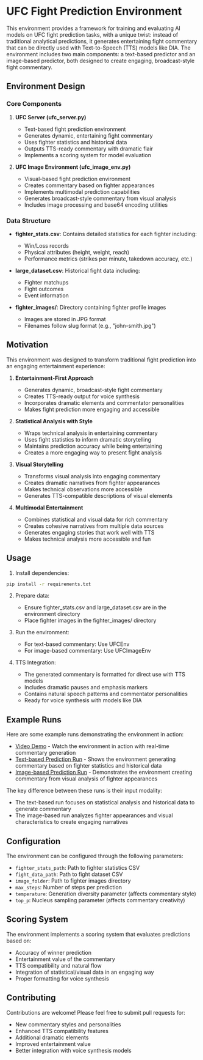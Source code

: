# UFC Fight Prediction Environment

This environment provides a framework for training and evaluating AI models on UFC fight prediction tasks, with a unique twist: instead of traditional analytical predictions, it generates entertaining fight commentary that can be directly used with Text-to-Speech (TTS) models like DIA. The environment includes two main components: a text-based predictor and an image-based predictor, both designed to create engaging, broadcast-style fight commentary.

## Environment Design

### Core Components

1. **UFC Server (ufc_server.py)**
   - Text-based fight prediction environment
   - Generates dynamic, entertaining fight commentary
   - Uses fighter statistics and historical data
   - Outputs TTS-ready commentary with dramatic flair
   - Implements a scoring system for model evaluation

2. **UFC Image Environment (ufc_image_env.py)**
   - Visual-based fight prediction environment
   - Creates commentary based on fighter appearances
   - Implements multimodal prediction capabilities
   - Generates broadcast-style commentary from visual analysis
   - Includes image processing and base64 encoding utilities

### Data Structure

- **fighter_stats.csv**: Contains detailed statistics for each fighter including:
  - Win/Loss records
  - Physical attributes (height, weight, reach)
  - Performance metrics (strikes per minute, takedown accuracy, etc.)

- **large_dataset.csv**: Historical fight data including:
  - Fighter matchups
  - Fight outcomes
  - Event information

- **fighter_images/**: Directory containing fighter profile images
  - Images are stored in JPG format
  - Filenames follow slug format (e.g., "john-smith.jpg")

## Motivation

This environment was designed to transform traditional fight prediction into an engaging entertainment experience:

1. **Entertainment-First Approach**
   - Generates dynamic, broadcast-style fight commentary
   - Creates TTS-ready output for voice synthesis
   - Incorporates dramatic elements and commentator personalities
   - Makes fight prediction more engaging and accessible

2. **Statistical Analysis with Style**
   - Wraps technical analysis in entertaining commentary
   - Uses fight statistics to inform dramatic storytelling
   - Maintains prediction accuracy while being entertaining
   - Creates a more engaging way to present fight analysis

3. **Visual Storytelling**
   - Transforms visual analysis into engaging commentary
   - Creates dramatic narratives from fighter appearances
   - Makes technical observations more accessible
   - Generates TTS-compatible descriptions of visual elements

4. **Multimodal Entertainment**
   - Combines statistical and visual data for rich commentary
   - Creates cohesive narratives from multiple data sources
   - Generates engaging stories that work well with TTS
   - Makes technical analysis more accessible and fun

## Usage

1. Install dependencies:
```bash
pip install -r requirements.txt
```

2. Prepare data:
   - Ensure fighter_stats.csv and large_dataset.csv are in the environment directory
   - Place fighter images in the fighter_images/ directory

3. Run the environment:
   - For text-based commentary: Use UFCEnv
   - For image-based commentary: Use UFCImageEnv

4. TTS Integration:
   - The generated commentary is formatted for direct use with TTS models
   - Includes dramatic pauses and emphasis markers
   - Contains natural speech patterns and commentator personalities
   - Ready for voice synthesis with models like DIA

## Example Runs

Here are some example runs demonstrating the environment in action:

- [Video Demo](https://youtu.be/C_hFe6TfQvU) - Watch the environment in action with real-time commentary generation
- [Text-based Prediction Run](https://wandb.ai/edtheman/Atropos-environments_ufc_env/runs/rq5wfxgh?nw=nwuseredtheman) - Shows the environment generating commentary based on fighter statistics and historical data
- [Image-based Prediction Run](https://wandb.ai/edtheman/Atropos-environments_ufc_env/runs/klw4m5of?nw=nwuseredtheman) - Demonstrates the environment creating commentary from visual analysis of fighter appearances

The key difference between these runs is their input modality:
- The text-based run focuses on statistical analysis and historical data to generate commentary
- The image-based run analyzes fighter appearances and visual characteristics to create engaging narratives

## Configuration

The environment can be configured through the following parameters:

- `fighter_stats_path`: Path to fighter statistics CSV
- `fight_data_path`: Path to fight dataset CSV
- `image_folder`: Path to fighter images directory
- `max_steps`: Number of steps per prediction
- `temperature`: Generation diversity parameter (affects commentary style)
- `top_p`: Nucleus sampling parameter (affects commentary creativity)

## Scoring System

The environment implements a scoring system that evaluates predictions based on:
- Accuracy of winner prediction
- Entertainment value of the commentary
- TTS compatibility and natural flow
- Integration of statistical/visual data in an engaging way
- Proper formatting for voice synthesis

## Contributing

Contributions are welcome! Please feel free to submit pull requests for:
- New commentary styles and personalities
- Enhanced TTS compatibility features
- Additional dramatic elements
- Improved entertainment value
- Better integration with voice synthesis models 